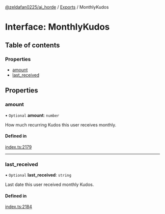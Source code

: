 [@zeldafan0225/ai_horde](../README.md) / [Exports](../modules.md) / MonthlyKudos

# Interface: MonthlyKudos

## Table of contents

### Properties

- [amount](MonthlyKudos.md#amount)
- [last\_received](MonthlyKudos.md#last_received)

## Properties

### amount

• `Optional` **amount**: `number`

How much recurring Kudos this user receives monthly.

#### Defined in

[index.ts:2179](https://github.com/ZeldaFan0225/ai_horde/blob/1d5fbc0/index.ts#L2179)

___

### last\_received

• `Optional` **last\_received**: `string`

Last date this user received monthly Kudos.

#### Defined in

[index.ts:2184](https://github.com/ZeldaFan0225/ai_horde/blob/1d5fbc0/index.ts#L2184)
